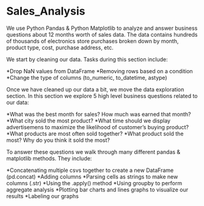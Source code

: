 # Sales_Analysis

We use Python Pandas & Python Matplotlib to analyze and answer business questions about 12 months worth of sales data. The data contains hundreds of thousands of electronics store purchases broken down by month, product type, cost, purchase address, etc.

We start by cleaning our data. Tasks during this section include:

*Drop NaN values from DataFrame
*Removing rows based on a condition
*Change the type of columns (to_numeric, to_datetime, astype)

Once we have cleaned up our data a bit, we move the data exploration section. In this section we explore 5 high level business questions related to our data:

*What was the best month for sales? How much was earned that month?
*What city sold the most product?
*What time should we display advertisemens to maximize the likelihood of customer’s buying product?
*What products are most often sold together?
*What product sold the most? Why do you think it sold the most?

To answer these questions we walk through many different pandas & matplotlib methods. They include:

*Concatenating multiple csvs together to create a new DataFrame (pd.concat)
*Adding columns
*Parsing cells as strings to make new columns (.str)
*Using the .apply() method
*Using groupby to perform aggregate analysis
*Plotting bar charts and lines graphs to visualize our results
*Labeling our graphs
